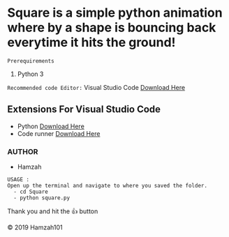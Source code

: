 # Square is a simple python animation where by a shape is bouncing back everytime it hits the ground!

`Prerequirements` 

1. Python 3

`Recommended code Editor:`
Visual Studio Code [Download Here](https://code.visualstudio.com/download)

## Extensions For Visual Studio Code

 -  Python [Download Here](https://marketplace.visualstudio.com/items?itemName=ms-python.python)
 -  Code runner [Download Here](https://marketplace.visualstudio.com/items?itemName=formulahendry.code-runner)

### AUTHOR

<ul>
<li>Hamzah</li>
</ul>
         
```
USAGE :
Open up the terminal and navigate to where you saved the folder.
  - cd Square
  - python square.py
  ```
  
 Thank you and hit the :thumbsup: button
  
  <div class="footer">
        &copy; 2019 Hamzah101
    </div>
